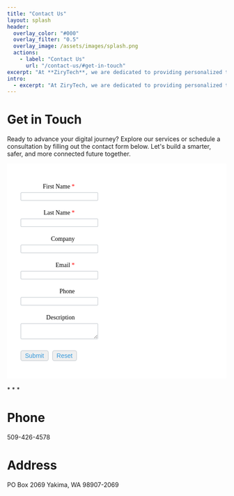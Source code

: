 ```yaml
---
title: "Contact Us"
layout: splash
header:
  overlay_color: "#000"
  overlay_filter: "0.5"
  overlay_image: /assets/images/splash.png
  actions:
    - label: "Contact Us"
      url: "/contact-us/#get-in-touch"
excerpt: "At **ZiryTech**, we are dedicated to providing personalized technology solutions that drive growth and innovation. Our team is here to assist you with any inquiries or support you may need. Please fill out the contact form below, and we'll respond promptly to help you achieve your digital goals."
intro: 
  - excerpt: "At ZiryTech, we are dedicated to providing personalized technology solutions that drive growth and innovation. Our team is here to assist you with any inquiries or support you may need. Please fill out the contact form below, and we'll respond promptly to help you achieve your digital goals."
---
```


# Get in Touch

Ready to advance your digital journey? Explore our services or schedule a consultation by filling out the contact form below. Let's build a smarter, safer, and more connected future together.

<!-- Note :
   - You can modify the font style and form style to suit your website. 
   - Code lines with comments Do not remove this code are required for the form to work properly, make sure that you do not remove these lines of code. 
   - The Mandatory check script can modified as to suit your business needs. 
   - It is important that you test the modified form before going live.-->
<div id='crmWebToEntityForm' class='zcwf_lblRight crmWebToEntityForm' style='background-color: &#x23;FFFFFF;color: black;max-width: 600px;'>
  <meta name='viewport' content='width=device-width, initial-scale=1.0'>
   <META HTTP-EQUIV ='content-type' CONTENT='text/html;charset=UTF-8'>
   
<script src='https://ajax.googleapis.com/ajax/libs/jquery/3.6.4/jquery.min.js'></script>

<style>
.wf_customMessageBox {
  font-family: Arial, Helvetica, sans-serif;
  color: #132C14;
  background:  #F5FAF5;
  box-shadow:0 2px 6px 0 rgba(0,0,0,0.25);
  max-width: 90%;
  width:max-content;
  word-break: break-word;
  z-index: 11000;
  border-radius: 6px;
  border: 1px solid #A9D3AB;
  min-width: 100px;
  padding: 10px 15px;
  display: flex;
  align-items: center;
  position: fixed;
  top: 20px;
  left: 50%;
  transform: translate(-50%, 0);
  }
.wf_customCircle {
  position: relative;
  background-color: #12AA67;
  border-radius: 100%;
  width: 20px;
  height: 20px;
  flex:none;
  margin-right: 7px;
  }
.wf_customCheckMark {
  box-sizing: unset !important;
  position: absolute;
  transform: rotate(45deg) translate(-50%, -50%);
  left: 6px;
  top: 9px;
  height: 8px;
  width: 3px;
  border-bottom: 2px solid #fff;
  border-right: 2px solid #fff;
  }
.wf_customClose {
  box-sizing: border-box;
  position: relative;
  width: 18px;
  height: 18px;
  }
.wf_customClose::after,
.wf_customClose::before {
  content: '';
  display: block;
  box-sizing: border-box;
  position: absolute;
  width: 12px;
  height: 1.5px;
  background: #616E88;
  transform: rotate(45deg);
  border-radius: 5px;
  top: 8px;
  left: 1px
  }
.wf_customClose::after {
  transform: rotate(-45deg)
}</style>
<div class='wf_customMessageBox' id='wf_splash' style='display:none'>
  <div class='wf_customCircle'>
    <div class='wf_customCheckMark'></div>
  </div>
  <span id='wf_splash_info'></span>
</div>
<form id='webform6578077000000497819' name=WebToLeads6578077000000497819 accept-charset='UTF-8'>
 <input type='text' style='display:none;' name='xnQsjsdp' value='207950cb1436f8d5475274096bb91c0d0d244740504f8b0a1d14b33f2b33db39'>
 <input type='hidden' name='zc_gad' id='zc_gad' value=''>
 <input type='text' style='display:none;' name='xmIwtLD' value='ba6f38173e3fadfe7067036de7d65a4eb300e3f355e1725691d98fcb1c56ef22b0c52202667759c9464e1ee62829cb89'>
 <input type='text'  style='display:none;' name='actionType' value='TGVhZHM='>
 <input type='text' style='display:none;' name='returnURL' value='null' >
   <!-- Do not remove this code. -->
<style>
html,body{
  margin: 0px;
}
:root {
  --baseColor: #3498db; /* Replace with your desired color */
}
#crmWebToEntityForm.zcwf_lblRight {
  width:100%;
  padding: 25px;
  margin: 0 auto;
  box-sizing: border-box;
}
#crmWebToEntityForm.zcwf_lblRight * {
  box-sizing: border-box;
}
#crmWebToEntityForm{text-align: left;}
#crmWebToEntityForm * {
  direction: ltr;
}
.zcwf_lblRight .zcwf_title {
  word-wrap: break-word;
  padding: 0px 6px 10px;
  font-weight:bold }.zcwf_lblRight.cpT_primaryBtn:hover{
  background: linear-gradient(#02acff 0,#006be4 100%) no-repeat padding-box !important;
  box-shadow: 0 -2px 0 0 #0159b9 inset !important;
  border: 0 !important;
  color: #fff !important;
  outline: 0 !important;
}.zcwf_lblRight .zcwf_col_fld input[type=text], input[type=password], .zcwf_lblRight .zcwf_col_fld textarea {
  width: 60%;
  border: 1px solid #c0c6cc !important;
  resize: vertical;
  border-radius: 2px;
  float: left;
}
.zcwf_lblRight .zcwf_col_lab {
  width: 30%;
  word-break: break-word;
  padding: 0px 6px 0px;
  margin-right: 10px;
  margin-top: 5px;
  float: left;
  min-height: 1px;
  text-align: right;
}
.zcwf_lblRight .zcwf_col_fld {
  float: left;
  width: 68%;
  padding: 0px 6px 0px;
  position: relative;
  margin-top: 5px;
}
.zcwf_lblRight .zcwf_privacy{padding: 6px;}
.zcwf_lblRight .wfrm_fld_dpNn{display: none;}
.dIB{display: inline-block;}
.zcwf_lblRight .zcwf_col_fld_slt {
  width: 60%;
  border: 1px solid #ccc;
  background: #fff;
  border-radius: 4px;
  font-size: 14px;
  float: left;
  resize: vertical;
  padding: 2px 5px;
}
.zcwf_lblRight .zcwf_row:after, .zcwf_lblRight .zcwf_col_fld:after {
  content: '';
  display: table;
  clear: both;
}
.zcwf_lblRight .zcwf_col_help {
  float: left;
  margin-left: 7px;
  font-size: 14px;
  max-width: 35%;
  word-break: break-word;
}
.zcwf_lblRight .zcwf_help_icon {
  cursor: pointer;
  width: 16px;
  height: 16px;
  display: inline-block;
  background: #fff;
  border: 1px solid #c0c6cc;
  color: #c1c1c1;
  text-align: center;
  font-size: 11px;
  line-height: 16px;
  font-weight: bold;
  border-radius: 50%;
}
.zcwf_lblRight .zcwf_row {margin: 15px 0px;}
.zcwf_lblRight .formsubmit {
  margin-right: 5px;
  cursor: pointer;
  color: var(--baseColor);
  font-size: 14px;
}
.zcwf_lblRight .zcwf_privacy_txt {
  width: 90%;
  color: rgb(0, 0, 0);
  font-size: 14px;
  font-family: Verdana;
  display: inline-block;
  vertical-align: top;
  color: var(--baseColor);
  padding-top: 2px;
  margin-left: 6px;
}
.zcwf_lblRight .zcwf_button {
  font-size: 14px;
  color: var(--baseColor);
  border: 1px solid #c0c6cc;
  padding: 3px 9px;
  border-radius: 4px;
  cursor: pointer;
  max-width: 120px;
  overflow: hidden;
  text-overflow: ellipsis;
  white-space: nowrap;
}
.zcwf_lblRight .zcwf_tooltip_over{
  position: relative;
}
.zcwf_lblRight .zcwf_tooltip_ctn{
  position: absolute;
  background: #dedede;
  padding: 3px 6px;
  top: 3px;
  border-radius: 4px;word-break: break-word;
  min-width: 100px;
  max-width: 150px;
  color: var(--baseColor);
  z-index: 100;
}
.zcwf_lblRight .zcwf_ckbox{
  float: left;
}
.zcwf_lblRight .zcwf_file{
  width: 55%;
  box-sizing: border-box;
  float: left;
}
.cBoth:after{
  content:'';
  display: block;
  clear: both;
}
@media all and (max-width: 600px) {
  .zcwf_lblRight .zcwf_col_lab, .zcwf_lblRight .zcwf_col_fld {
    width: auto;
    float: none !important;
  }
  .zcwf_lblRight .zcwf_col_help {width: 40%;}
  .zcwf_lblRight.zcwf_rtl .zcwf_col_lab {text-align: left;}
  .zcwf_lblRight.zcwf_rtl .zcwf_col_lab {text-align: right;}
}
</style>
<div class='zcwf_row'>
  <div class='zcwf_col_lab' style='font-size:14px; font-family: Verdana;'>
    <label for='First_Name'>First Name
      <span style='color:red;'>*</span>
    </label>
  </div>
  <div class='zcwf_col_fld'>
    <input type='text' id='First_Name' aria-required='true' aria-label='First Name' name='First Name' aria-valuemax='40' maxlength='40'>
    <div class='zcwf_col_help'></div>
  </div>
</div>
<div class='zcwf_row'><div class='zcwf_col_lab' style='font-size:14px; font-family: Verdana;'>
  <label for='Last_Name'>Last Name
    <span style='color:red;'>*</span>
  </label>
</div>
<div class='zcwf_col_fld'>
  <input type='text' id='Last_Name' aria-required='true' aria-label='Last Name' name='Last Name' aria-valuemax='80' maxlength='80'>
  <div class='zcwf_col_help'></div>
</div>
</div>
<div class='zcwf_row'>
  <div class='zcwf_col_lab' style='font-size:14px; font-family: Verdana;'>
    <label for='Company'>Company</label>
  </div>
  <div class='zcwf_col_fld'>
    <input type='text' id='Company' aria-required='false' aria-label='Company' name='Company' aria-valuemax='200' maxlength='200'>
    <div class='zcwf_col_help'></div>
  </div>
</div>
<div class='zcwf_row'>
  <div class='zcwf_col_lab' style='font-size:14px; font-family: Verdana;'>
    <label for='Email'>Email
      <span style='color:red;'>*</span>
    </label>
  </div>
  <div class='zcwf_col_fld'>
    <input type='text' ftype='email' autocomplete='false' id='Email' aria-required='true' aria-label='Email' name='Email' aria-valuemax='100' crmlabel='' maxlength='100'>
    <div class='zcwf_col_help'></div>
  </div>
</div>
<div class='zcwf_row'>
  <div class='zcwf_col_lab' style='font-size:14px; font-family: Verdana;'>
    <label for='Phone'>Phone</label>
  </div>
  <div class='zcwf_col_fld'>
    <input type='text' id='Phone' aria-required='false' aria-label='Phone' name='Phone' aria-valuemax='30' maxlength='30'>
    <div class='zcwf_col_help'></div>
  </div>
</div>
<div class='zcwf_row'>
  <div class='zcwf_col_lab' style='font-size:14px; font-family: Verdana;'>
    <label for='Description'>Description</label>
  </div>
  <div class='zcwf_col_fld'>
    <textarea aria-multiline='true' id='Description' aria-required='false' aria-label='Description' name='Description'></textarea>
    <div class='zcwf_col_help'></div>
  </div>
</div>
<div class='zcwf_row'>
  <div class='zcwf_col_lab'></div>
  <div class='zcwf_col_fld'>
    <input type='submit' id='formsubmit' role='button' class='formsubmit zcwf_button' value='Submit' aria-label='Submit' title='Submit'>
    <input type='reset' class='zcwf_button' role='button' name='reset' value='Reset' aria-label='Reset' title='Reset'>
  </div>
</div>
 <script>
  function validateEmail6578077000000497819()
  {
    var form = document.forms['WebToLeads6578077000000497819'];
    var emailFld = form.querySelectorAll('[ftype=email]');
    var i;
    for (i = 0; i < emailFld.length; i++)
    {
      var emailVal = emailFld[i].value;
      if((emailVal.replace(/^\s+|\s+$/g, '')).length!=0 )
      {
        var atpos=emailVal.indexOf('@');
        var dotpos=emailVal.lastIndexOf('.');
        if (atpos<1 || dotpos<atpos+2 || dotpos+2>=emailVal.length)
        {
          alert('Please enter a valid email address. ');
          emailFld[i].focus();
          return false;
        }
      }
    }
    return true;
  }

  function checkMandatory6578077000000497819() {
    var mndFileds = new Array('First Name','Last Name','Email');
    var fldLangVal = new Array('First\x20Name','Last\x20Name','Email');
    for(i=0;i<mndFileds.length;i++) {
      var fieldObj=document.forms['WebToLeads6578077000000497819'][mndFileds[i]];
      if(fieldObj) {
      if (((fieldObj.value).replace(/^\s+|\s+$/g, '')).length==0) {
       if(fieldObj.type =='file')
        { 
         alert('Please select a file to upload.'); 
         fieldObj.focus(); 
         return false;
        } 
      alert(fldLangVal[i] +' cannot be empty.'); 
              fieldObj.focus();
              return false;
      }  else if(fieldObj.nodeName=='SELECT') {
             if(fieldObj.options[fieldObj.selectedIndex].value=='-None-') {
        alert(fldLangVal[i] +' cannot be none.'); 
        fieldObj.focus();
        return false;
         }
      } else if(fieldObj.type =='checkbox'){
       if(fieldObj.checked == false){
        alert('Please accept  '+fldLangVal[i]);
        fieldObj.focus();
        return false;
         } 
       } 
       try {
           if(fieldObj.name == 'Last Name') {
        name = fieldObj.value;
          }
      } catch (e) {}
        }
    }
    if(!validateEmail6578077000000497819()){return false;}
    
  var urlparams = new URLSearchParams( window.location.search);
  if(urlparams.has('service') && (urlparams.get('service')==='smarturl')){
    var webform = document.getElementById('webform6578077000000497819');
     var service =  urlparams.get('service'); 
    var smarturlfield = document.createElement('input');
    smarturlfield.setAttribute('type','hidden');
    smarturlfield.setAttribute('value',service);
    smarturlfield.setAttribute('name','service');
    webform.appendChild(smarturlfield); 
  }

    document.querySelector('.crmWebToEntityForm .formsubmit').setAttribute('disabled', true);
  return true;
  }

$(document).ready(function () {
  $('#webform6578077000000497819').submit(function (e) {
    var ismandatory = checkMandatory6578077000000497819();
    e.preventDefault();
    if(ismandatory){
       if(typeof _wfa_track != 'undefined' && _wfa_track.wfa_submit){ _wfa_track.wfa_submit(e); }
      var formData = new FormData(this);
      $.ajax({
        url :'https://crm.zoho.com/crm/WebToLeadForm',
        type : 'POST',
        data : formData,
        cache: false,
        contentType: false,
        processData: false,
        success: function(data) {
            var splashinfodom = document.getElementById('wf_splash_info');
            splashinfodom.innerText=data.actionvalue;
            var splashdom = document.getElementById('wf_splash');
            document.getElementById('webform6578077000000497819').reset.click();
            splashdom.style.display = '';
            setTimeout(function(){
              splashdom.style.display = 'none';
            },5000);
        document.querySelector('.crmWebToEntityForm .formsubmit').removeAttribute('disabled');
        },
        error: function(data){
          alert('an error occurred');
        } 
      });
    }
  });
});
function tooltipShow6578077000000497819(el){
  var tooltip = el.nextElementSibling;
  var tooltipDisplay = tooltip.style.display;
  if(tooltipDisplay == 'none'){
    var allTooltip = document.getElementsByClassName('zcwf_tooltip_over');
    for(i=0; i<allTooltip.length; i++){
      allTooltip[i].style.display='none';
    }
    tooltip.style.display = 'block';
  }else{
    tooltip.style.display='none';
  }
}
</script>
  <!-- Do not remove this --- Analytics Tracking code starts --><script id='wf_anal' src='https://crm.zohopublic.com/crm/WebFormAnalyticsServeServlet?rid=2011c21e08f7374b8a89e7dee15a7a41c20fd5182257f2eac6a7a3d300e287132e9e378279f5ab065dc32aee1360c618gid60f980714b7803ec3b5b392b3f90c906c1a5f2ebb2486661570a3a4107288099gidf8bbf4d50bd92452ad9ef75899cd70aab3ccd750c8f4736f899f52d320a7eb7bgidbdac2a7a1d9f0fc9653dd116019b5d1e06491be83ac4663e3a4c2bc1e4c437a0&tw=1c5a42e5e64c9f5dacaa46ed0bf1b6ab7cc85dad37b84196eb36bd718de9db20'></script><!-- Do not remove this --- Analytics Tracking code ends. --></form>
</div>
<br>
* * *

# Phone
509-426-4578

# Address
PO Box 2069
Yakima, WA  98907-2069
